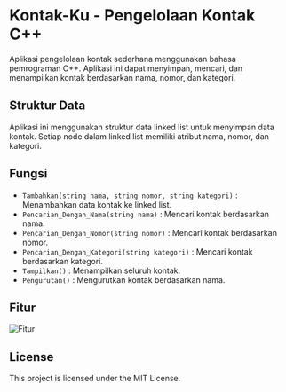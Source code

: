 # Kontak-Ku - Pengelolaan Kontak C++

Aplikasi pengelolaan kontak sederhana menggunakan bahasa pemrograman C++. Aplikasi ini dapat menyimpan, mencari, dan menampilkan kontak berdasarkan nama, nomor, dan kategori.

## Struktur Data
Aplikasi ini menggunakan struktur data linked list untuk menyimpan data kontak. Setiap node dalam linked list memiliki atribut nama, nomor, dan kategori.

## Fungsi
- `Tambahkan(string nama, string nomor, string kategori)` : Menambahkan data kontak ke linked list.
- `Pencarian_Dengan_Nama(string nama)` : Mencari kontak berdasarkan nama.
- `Pencarian_Dengan_Nomor(string nomor)` : Mencari kontak berdasarkan nomor.
- `Pencarian_Dengan_Kategori(string kategori)` : Mencari kontak berdasarkan kategori.
- `Tampilkan()` : Menampilkan seluruh kontak.
- `Pengurutan()` : Mengurutkan kontak berdasarkan nama.

## Fitur
![Fitur](https://github.com/RozhakXD/Kontak-Ku/assets/65714340/1d113e54-5935-49f1-9e0d-9fab3cbffe5e)

## License
This project is licensed under the MIT License.
